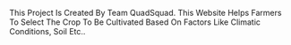 This Project Is Created By Team QuadSquad. This Website Helps Farmers To Select The Crop To Be Cultivated Based On Factors Like Climatic Conditions, Soil Etc..
